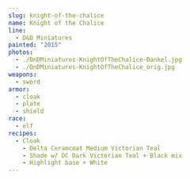 ```yaml
---
slug: knight-of-the-chalice
name: Knight of the Chalice
line:
  - D&D Miniatures
painted: "2015"
photos:
  - ./DnDMiniatures-KnightOfTheChalice-Dankel.jpg
  - ./DnDMiniatures-KnightOfTheChalice_orig.jpg
weapons:
  - sword
armor:
  - cloak
  - plate
  - shield
race:
  - elf
recipes:
  - Cloak
    - Delta Ceramcoat Medium Victorian Teal
    - Shade w/ DC Dark Victorian Teal + Black mix
    - Highlight base + White
---
```

